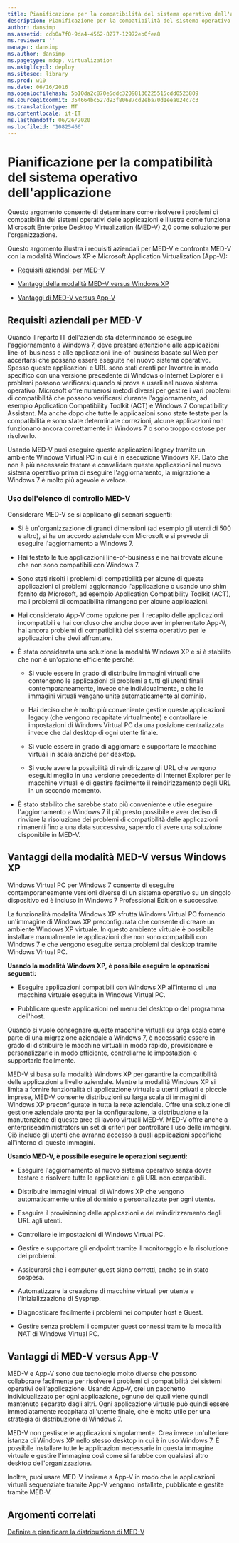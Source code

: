 ```yaml
---
title: Pianificazione per la compatibilità del sistema operativo dell'applicazione
description: Pianificazione per la compatibilità del sistema operativo dell'applicazione
author: dansimp
ms.assetid: cdb0a7f0-9da4-4562-8277-12972eb0fea8
ms.reviewer: ''
manager: dansimp
ms.author: dansimp
ms.pagetype: mdop, virtualization
ms.mktglfcycl: deploy
ms.sitesec: library
ms.prod: w10
ms.date: 06/16/2016
ms.openlocfilehash: 5b10da2c870e5ddc32098136225515cdd0523809
ms.sourcegitcommit: 354664bc527d93f80687cd2eba70d1eea024c7c3
ms.translationtype: MT
ms.contentlocale: it-IT
ms.lasthandoff: 06/26/2020
ms.locfileid: "10825466"
---
```

# Pianificazione per la compatibilità del sistema operativo dell'applicazione


Questo argomento consente di determinare come risolvere i problemi di compatibilità dei sistemi operativi delle applicazioni e illustra come funziona Microsoft Enterprise Desktop Virtualization (MED-V) 2,0 come soluzione per l'organizzazione.

Questo argomento illustra i requisiti aziendali per MED-V e confronta MED-V con la modalità Windows XP e Microsoft Application Virtualization (App-V):

-   [Requisiti aziendali per MED-V](#bkmk-whenmedv)

-   [Vantaggi della modalità MED-V versus Windows XP](#bkmk-medvvsxp)

-   [Vantaggi di MED-V versus App-V](#bkmk-medvvsappv)

## <a href="" id="bkmk-whenmedv"></a>Requisiti aziendali per MED-V


Quando il reparto IT dell'azienda sta determinando se eseguire l'aggiornamento a Windows 7, deve prestare attenzione alle applicazioni line-of-business e alle applicazioni line-of-business basate sul Web per accertarsi che possano essere eseguite nel nuovo sistema operativo. Spesso queste applicazioni e URL sono stati creati per lavorare in modo specifico con una versione precedente di Windows o Internet Explorer e i problemi possono verificarsi quando si prova a usarli nel nuovo sistema operativo. Microsoft offre numerosi metodi diversi per gestire i vari problemi di compatibilità che possono verificarsi durante l'aggiornamento, ad esempio Application Compatibility Toolkit (ACT) e Windows 7 Compatibility Assistant. Ma anche dopo che tutte le applicazioni sono state testate per la compatibilità e sono state determinate correzioni, alcune applicazioni non funzionano ancora correttamente in Windows 7 o sono troppo costose per risolverlo.

Usando MED-V puoi eseguire queste applicazioni legacy tramite un ambiente Windows Virtual PC in cui è in esecuzione Windows XP. Dato che non è più necessario testare e convalidare queste applicazioni nel nuovo sistema operativo prima di eseguire l'aggiornamento, la migrazione a Windows 7 è molto più agevole e veloce.

### Uso dell'elenco di controllo MED-V

Considerare MED-V se si applicano gli scenari seguenti:

-   Si è un'organizzazione di grandi dimensioni (ad esempio gli utenti di 500 e altro), si ha un accordo aziendale con Microsoft e si prevede di eseguire l'aggiornamento a Windows 7.

-   Hai testato le tue applicazioni line-of-business e ne hai trovate alcune che non sono compatibili con Windows 7.

-   Sono stati risolti i problemi di compatibilità per alcune di queste applicazioni di problemi aggiornando l'applicazione o usando uno shim fornito da Microsoft, ad esempio Application Compatibility Toolkit (ACT), ma i problemi di compatibilità rimangono per alcune applicazioni.

-   Hai considerato App-V come opzione per il recapito delle applicazioni incompatibili e hai concluso che anche dopo aver implementato App-V, hai ancora problemi di compatibilità del sistema operativo per le applicazioni che devi affrontare.

-   È stata considerata una soluzione la modalità Windows XP e si è stabilito che non è un'opzione efficiente perché:

    -   Si vuole essere in grado di distribuire immagini virtuali che contengono le applicazioni di problemi a tutti gli utenti finali contemporaneamente, invece che individualmente, e che le immagini virtuali vengano unite automaticamente al dominio.

    -   Hai deciso che è molto più conveniente gestire queste applicazioni legacy (che vengono recapitate virtualmente) e controllare le impostazioni di Windows Virtual PC da una posizione centralizzata invece che dal desktop di ogni utente finale.

    -   Si vuole essere in grado di aggiornare e supportare le macchine virtuali in scala anziché per desktop.

    -   Si vuole avere la possibilità di reindirizzare gli URL che vengono eseguiti meglio in una versione precedente di Internet Explorer per le macchine virtuali e di gestire facilmente il reindirizzamento degli URL in un secondo momento.

-   È stato stabilito che sarebbe stato più conveniente e utile eseguire l'aggiornamento a Windows 7 il più presto possibile e aver deciso di rinviare la risoluzione dei problemi di compatibilità delle applicazioni rimanenti fino a una data successiva, sapendo di avere una soluzione disponibile in MED-V.

## <a href="" id="bkmk-medvvsxp"></a> Vantaggi della modalità MED-V versus Windows XP


Windows Virtual PC per Windows 7 consente di eseguire contemporaneamente versioni diverse di un sistema operativo su un singolo dispositivo ed è incluso in Windows 7 Professional Edition e successive.

La funzionalità modalità Windows XP sfrutta Windows Virtual PC fornendo un'immagine di Windows XP preconfigurata che consente di creare un ambiente Windows XP virtuale. In questo ambiente virtuale è possibile installare manualmente le applicazioni che non sono compatibili con Windows 7 e che vengono eseguite senza problemi dal desktop tramite Windows Virtual PC.

**Usando la modalità Windows XP, è possibile eseguire le operazioni seguenti:**

-   Eseguire applicazioni compatibili con Windows XP all'interno di una macchina virtuale eseguita in Windows Virtual PC.

-   Pubblicare queste applicazioni nel menu del desktop o del programma dell'host.

Quando si vuole consegnare queste macchine virtuali su larga scala come parte di una migrazione aziendale a Windows 7, è necessario essere in grado di distribuire le macchine virtuali in modo rapido, provisionare e personalizzarle in modo efficiente, controllarne le impostazioni e supportarle facilmente.

MED-V si basa sulla modalità Windows XP per garantire la compatibilità delle applicazioni a livello aziendale. Mentre la modalità Windows XP si limita a fornire funzionalità di applicazione virtuale a utenti privati e piccole imprese, MED-V consente distribuzioni su larga scala di immagini di Windows XP preconfigurate in tutta la rete aziendale. Offre una soluzione di gestione aziendale pronta per la configurazione, la distribuzione e la manutenzione di queste aree di lavoro virtuali MED-V. MED-V offre anche a enterpriseadministrators un set di criteri per controllare l'uso delle immagini. Ciò include gli utenti che avranno accesso a quali applicazioni specifiche all'interno di queste immagini.

**Usando MED-V, è possibile eseguire le operazioni seguenti:**

-   Eseguire l'aggiornamento al nuovo sistema operativo senza dover testare e risolvere tutte le applicazioni e gli URL non compatibili.

-   Distribuire immagini virtuali di Windows XP che vengono automaticamente unite al dominio e personalizzate per ogni utente.

-   Eseguire il provisioning delle applicazioni e del reindirizzamento degli URL agli utenti.

-   Controllare le impostazioni di Windows Virtual PC.

-   Gestire e supportare gli endpoint tramite il monitoraggio e la risoluzione dei problemi.

-   Assicurarsi che i computer guest siano corretti, anche se in stato sospesa.

-   Automatizzare la creazione di macchine virtuali per utente e l'inizializzazione di Sysprep.

-   Diagnosticare facilmente i problemi nei computer host e Guest.

-   Gestire senza problemi i computer guest connessi tramite la modalità NAT di Windows Virtual PC.

## <a href="" id="bkmk-medvvsappv"></a>Vantaggi di MED-V versus App-V


MED-V e App-V sono due tecnologie molto diverse che possono collaborare facilmente per risolvere i problemi di compatibilità dei sistemi operativi dell'applicazione. Usando App-V, crei un pacchetto individualizzato per ogni applicazione, ognuno dei quali viene quindi mantenuto separato dagli altri. Ogni applicazione virtuale può quindi essere immediatamente recapitata all'utente finale, che è molto utile per una strategia di distribuzione di Windows 7.

MED-V non gestisce le applicazioni singolarmente. Crea invece un'ulteriore istanza di Windows XP nello stesso desktop in cui è in uso Windows 7. È possibile installare tutte le applicazioni necessarie in questa immagine virtuale e gestire l'immagine così come si farebbe con qualsiasi altro desktop dell'organizzazione.

Inoltre, puoi usare MED-V insieme a App-V in modo che le applicazioni virtuali sequenziate tramite App-V vengano installate, pubblicate e gestite tramite MED-V.

## Argomenti correlati


[Definire e pianificare la distribuzione di MED-V](define-and-plan-your-med-v-deployment.md)

 

 





